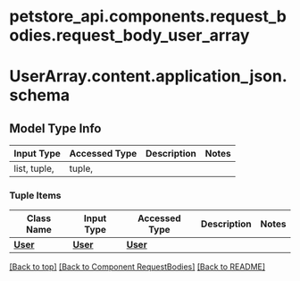 # petstore_api.components.request_bodies.request_body_user_array
# <a id="UserArray.content.application_json.schema" >UserArray.content.application_json.schema</a>

## Model Type Info
Input Type | Accessed Type | Description | Notes
------------ | ------------- | ------------- | -------------
list, tuple,  | tuple,  |  |

### Tuple Items
Class Name | Input Type | Accessed Type | Description | Notes
------------- | ------------- | ------------- | ------------- | -------------
[**User**](../../components/schema/user.User.md) | [**User**](../../components/schema/user.User.md) | [**User**](../../components/schema/user.User.md) |  |

[[Back to top]](#top) [[Back to Component RequestBodies]](../../../README.md#Component-RequestBodies) [[Back to README]](../../../README.md)
